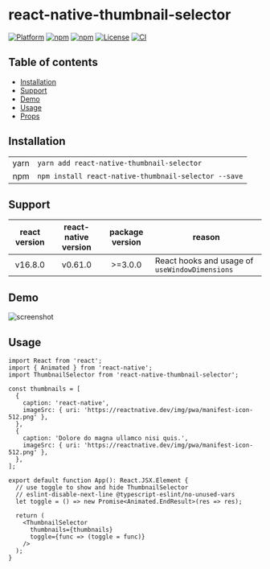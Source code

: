 # react-native-thumbnail-selector

[![Platform](https://img.shields.io/badge/-react--native-grey?style=for-the-badge&logo=react)](https://github.com/facebook/react-native)
[![npm](https://img.shields.io/npm/v/react-native-thumbnail-selector?style=for-the-badge&logo=npm)](https://www.npmjs.com/package/react-native-thumbnail-selector)
[![npm](https://img.shields.io/npm/dm/react-native-thumbnail-selector?style=for-the-badge&logo=npm)](https://www.npmjs.com/package/react-native-thumbnail-selector)
[![License](https://img.shields.io/badge/license-MIT-blue.svg?style=for-the-badge)](https://raw.github.com/testshallpass/react-native-thumbnail-selector/master/LICENSE)
[![CI](https://github.com/testshallpass/react-native-thumbnail-selector/actions/workflows/ci.yml/badge.svg)](https://github.com/testshallpass/react-native-thumbnail-selector/actions/workflows/ci.yml)

## Table of contents

- [Installation](#installation)
- [Support](#support)
- [Demo](#demo)
- [Usage](#usage)
- [Props](/ThumbnailSelector.tsx)

## Installation

|      |                                                      |
| :--: | ---------------------------------------------------- |
| yarn | `yarn add react-native-thumbnail-selector`           |
| npm  | `npm install react-native-thumbnail-selector --save` |

## Support

| react version | react-native version | package version | reason                                         |
| :-----------: | :------------------: | :-------------: | ---------------------------------------------- |
|    v16.8.0    |       v0.61.0        |     >=3.0.0     | React hooks and usage of `useWindowDimensions` |

## Demo

![screenshot](./assets/demo.gif)

## Usage

```tsx
import React from 'react';
import { Animated } from 'react-native';
import ThumbnailSelector from 'react-native-thumbnail-selector';

const thumbnails = [
  {
    caption: 'react-native',
    imageSrc: { uri: 'https://reactnative.dev/img/pwa/manifest-icon-512.png' },
  },
  {
    caption: 'Dolore do magna ullamco nisi quis.',
    imageSrc: { uri: 'https://reactnative.dev/img/pwa/manifest-icon-512.png' },
  },
];

export default function App(): React.JSX.Element {
  // use toggle to show and hide ThumbnailSelector
  // eslint-disable-next-line @typescript-eslint/no-unused-vars
  let toggle = () => new Promise<Animated.EndResult>(res => res);

  return (
    <ThumbnailSelector
      thumbnails={thumbnails}
      toggle={func => (toggle = func)}
    />
  );
}
```
